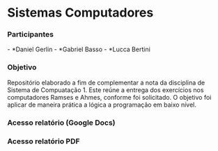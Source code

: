 # Sistemas Computadores 
<h3> Participantes </h3>
<hf></hf>  
- *Daniel Gerlin
- *Gabriel Basso
- *Lucca Bertini
<hf></hf>  
<h3> Objetivo </h3>
<hf></hf>  
Repositório elaborado a fim de complementar a nota da disciplina de Sistema de Compuatação 1.
Este reúne a entrega dos exercícios nos computadores Ramses e Ahmes, conforme foi solicitado.
O objetivo foi aplicar de maneira prática a lógica a programação em baixo nível.
<h3> Acesso relatório (Google Docs) </h3>

<h3> Acesso relatório PDF </h3>


